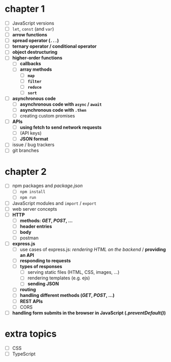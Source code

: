 # chapter 1

- [ ] JavaScript versions
- [ ] `let`, `const` (and `var`)
- [ ] **arrow functions**
- [ ] **spread operator (`...`)**
- [ ] **ternary operator / conditional operator**
- [ ] **object destructuring**
- [ ] **higher-order functions**
  - [ ] **callbacks**
  - [ ] **array methods**
    - [ ] **`map`**
    - [ ] **`filter`**
    - [ ] **`reduce`**
    - [ ] **`sort`**
- [ ] **asynchronous code**
  - [ ] **asynchronous code with `async` / `await`**
  - [ ] **asynchronous code with `.then`**
  - [ ] creating custom promises
- [ ] **APIs**
  - [ ] **using fetch to send network requests**
  - [ ] (API keys)
  - [ ] **JSON format**
- [ ] issue / bug trackers
- [ ] git branches

# chapter 2

- [ ] npm packages and _package.json_
  - [ ] `npm install`
  - [ ] `npm run`
- [ ] JavaScript modules and `import` / `export`
- [ ] web server concepts
- [ ] **HTTP**
  - [ ] **methods: _GET_, _POST_, ...**
  - [ ] **header entries**
  - [ ] **body**
  - [ ] postman
- [ ] **express.js**
  - [ ] use cases of express.js: _rendering HTML on the backend_ / **providing an API**
  - [ ] **responding to requests**
  - [ ] **types of responses**
    - [ ] serving static files (HTML, CSS, images, ...)
    - [ ] rendering templates (e.g. ejs)
    - [ ] **sending JSON**
  - [ ] **routing**
  - [ ] **handling different methods (_GET_, _POST_, ...)**
  - [ ] **REST APIs**
  - [ ] CORS
- [ ] **handling form submits in the browser in JavaScript (_.preventDefault()_)**

# extra topics

- [ ] CSS
- [ ] TypeScript

